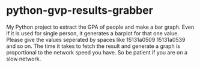 # python-gvp-results-grabber
My Python project to extract the GPA of people and make a bar graph. Even if it is used for single person, it generates a barplot for that one value. Please give the values seperated by spaces like 15131a0509 15131a0539 and so on. The time it takes to fetch the result and generate a graph is proportional to the network speed you have. So be patient if you are on a slow network.

